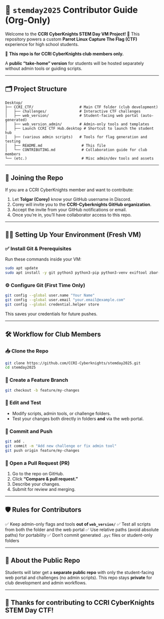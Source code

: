 # 🌟 `stemday2025` Contributor Guide (Org-Only)

Welcome to the **CCRI CyberKnights STEM Day VM Project!** 🎉
This repository powers a custom **Parrot Linux Capture The Flag (CTF)** experience for high school students.

👥 **This repo is for CCRI CyberKnights club members only.**

A **public “take-home” version** for students will be hosted separately without admin tools or guiding scripts.

---

## 🗂️ Project Structure

```
Desktop/
├── CCRI_CTF/                     # Main CTF folder (club development)
│   ├── challenges/               # Interactive CTF challenges
│   ├── web_version/              # Student-facing web portal (auto-generated)
│   ├── web_version_admin/        # Admin-only tools and templates
│   ├── Launch CCRI CTF Hub.desktop # Shortcut to launch the student hub
│   ├── (various admin scripts)   # Tools for flag generation and testing
│   ├── README.md                  # This file
│   └── CONTRIBUTING.md            # Collaboration guide for club members
└── (etc.)                         # Misc admin/dev tools and assets
```

---

## 🚀 Joining the Repo

If you are a CCRI CyberKnights member and want to contribute:

1. Let **Tolgar (Corey)** know your GitHub username in Discord.
2. Corey will invite you to the **CCRI-Cyberknights GitHub organization**.
3. Accept the invite from your GitHub notifications or email.
4. Once you’re in, you’ll have collaborator access to this repo.

---

## 🧑‍💻 Setting Up Your Environment (Fresh VM)

### ✅ Install Git & Prerequisites

Run these commands inside your VM:

```bash
sudo apt update
sudo apt install -y git python3 python3-pip python3-venv exiftool zbar-tools steghide hashcat unzip
```

### ⚙️ Configure Git (First Time Only)

```bash
git config --global user.name "Your Name"
git config --global user.email "your.email@example.com"
git config --global credential.helper store
```

This saves your credentials for future pushes.

---

## 🛠 Workflow for Club Members

### 📥 Clone the Repo

```bash
git clone https://github.com/CCRI-Cyberknights/stemday2025.git
cd stemday2025
```

### 🌱 Create a Feature Branch

```bash
git checkout -b feature/my-changes
```

### 📝 Edit and Test

* Modify scripts, admin tools, or challenge folders.
* Test your changes both directly in folders **and** via the web portal.

### 💾 Commit and Push

```bash
git add .
git commit -m "Add new challenge or fix admin tool"
git push origin feature/my-changes
```

### 🔄 Open a Pull Request (PR)

1. Go to the repo on GitHub.
2. Click **“Compare & pull request.”**
3. Describe your changes.
4. Submit for review and merging.

---

## 🛡️ Rules for Contributors

✅ Keep admin-only flags and tools **out of `web_version/`**
✅ Test all scripts from both the folder and the web portal
✅ Use relative paths (avoid absolute paths) for portability
✅ Don’t commit generated `.pyc` files or student-only folders

---

## 📣 About the Public Repo

Students will later get a **separate public repo** with only the student-facing web portal and challenges (no admin scripts).
This repo stays **private** for club development and admin workflows.

---

## 🙌 Thanks for contributing to CCRI CyberKnights STEM Day CTF!

